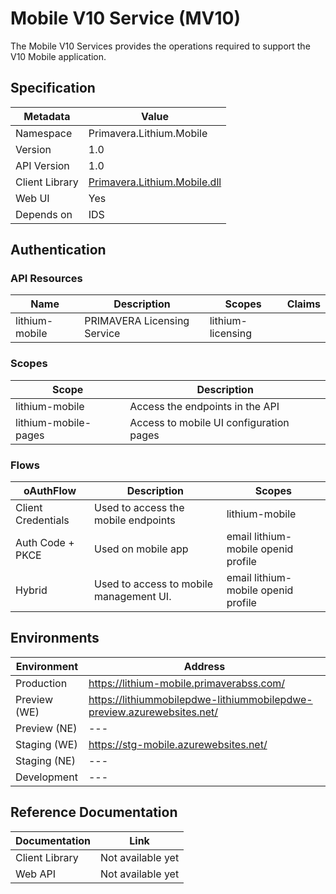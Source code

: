 # Mobile V10 Service (MV10)

The Mobile V10 Services provides the operations required to support the V10 Mobile application.

## Specification

| Metadata | Value |
| - | - |
| Namespace | Primavera.Lithium.Mobile |
| Version | 1.0 |
| API Version | 1.0 |
| Client Library | [Primavera.Lithium.Mobile.dll](http://nuget.primaverabss.com:82/feeds/public-lithium-general/Primavera.Lithium.Mobile/) |
| Web UI | Yes |
| Depends on | IDS

## Authentication

### API Resources

| Name | Description |  Scopes | Claims
| - | - | - | - |
| lithium-mobile | PRIMAVERA Licensing Service | lithium-licensing

### Scopes

| Scope | Description |
| - | - |
| lithium-mobile | Access the endpoints in the API |
| lithium-mobile-pages | Access to mobile UI configuration pages |

### Flows

| oAuthFlow | Description | Scopes |
| - | - | - |
| Client Credentials | Used to access the mobile endpoints  | lithium-mobile
| Auth Code + PKCE | Used on mobile app | email lithium-mobile openid profile
| Hybrid | Used to access to mobile management UI. | email lithium-mobile openid profile

## Environments

| Environment | Address |
| - | - |
| Production | <https://lithium-mobile.primaverabss.com/> |
| Preview (WE) | <https://lithiummobilepdwe-lithiummobilepdwe-preview.azurewebsites.net/> |
| Preview (NE) | --- |
| Staging (WE) | <https://stg-mobile.azurewebsites.net/> |
| Staging (NE) | --- |
| Development | --- |

## Reference Documentation

| Documentation | Link |
| - | - |
| Client Library | Not available yet |
| Web API | Not available yet |
